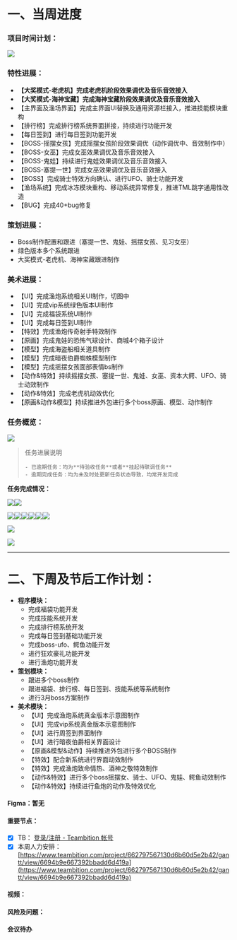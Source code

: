 # 一、当周进度
### 项目时间计划：
![](https://cdn.nlark.com/yuque/0/2025/png/12926950/1739611392842-0c52afd0-858c-45a5-96d3-3cdb92ad0bbd.png)

### 特性进展：
+ **【大奖模式-老虎机】完成老虎机阶段效果调优及音乐音效接入**
+ **【大奖模式-海神宝藏】完成海神宝藏阶段效果调优及音乐音效接入**
+ 【主界面及渔场界面】完成主界面UI替换及通用资源栏接入，推进技能模块重构
+ 【排行榜】完成排行榜系统界面拼接，持续进行功能开发
+ 【每日签到】进行每日签到功能开发
+ 【BOSS-摇摆女孩】完成摇摆女孩阶段效果调优（动作调优中、音效制作中）
+ 【BOSS-女巫】完成女巫效果调优及音乐音效接入
+ 【BOSS-鬼娃】持续进行鬼娃效果调优及音乐音效接入
+ 【BOSS-塞提一世】完成女巫效果调优及音乐音效接入
+ 【BOSS】完成骑士特效方向确认、进行UFO、骑士功能开发
+ 【渔场系统】完成冰冻模块重构、移动系统异常修复，推进TML跳字通用性改造
+ 【BUG】完成40+bug修复

### 策划进展：
+ Boss制作配置和跟进（塞提一世、鬼娃、摇摆女孩、见习女巫）
+ 绿色版本多个系统跟进
+ 大奖模式-老虎机、海神宝藏跟进制作  

### 美术进展：
+ 【UI】完成渔炮系统相关UI制作，切图中
+ 【UI】完成vip系统绿色版本UI制作
+ 【UI】完成福袋系统UI制作
+ 【UI】完成每日签到UI制作
+ 【特效】完成渔炮传奇射手特效制作
+ 【原画】完成鬼娃的恐怖气球设计、商城4个箱子设计
+ 【模型】完成海盗船相关道具制作
+ 【模型】完成暗夜伯爵蜘蛛模型制作
+ 【模型】完成摇摆女孩面部表情bs制作
+ 【动作&特效】持续摇摆女孩、塞提一世、鬼娃、女巫、资本大鳄、UFO、骑士动效制作
+ 【动作&特效】完成老虎机动效优化
+ 【原画&动作&模型】持续推进外包进行多个boss原画、模型、动作制作

### 任务概览：
![](https://cdn.nlark.com/yuque/0/2025/png/12926950/1740207163924-929c0396-2b86-4cb4-81e7-f973993a91b4.png)

> 任务进展说明
>
>     - 已逾期任务：均为**待验收任务**或者**挂起待联调任务**
>     - 逾期完成任务：均为未及时处更新任务状态导致，均常开发完成
>

**任务完成情况：**

![](https://cdn.nlark.com/yuque/0/2025/png/12926950/1740207200711-879b6af6-7f68-45be-92dd-d7ff7baaee3c.png)![](https://cdn.nlark.com/yuque/0/2025/png/12926950/1740207200564-b1d7caa4-6c56-412b-8a8d-2621b86b3ab7.png)

![](https://cdn.nlark.com/yuque/0/2025/png/12926950/1740207178606-14513ed9-b47b-4487-86b8-102e4fb8fa20.png)![](https://cdn.nlark.com/yuque/0/2025/png/12926950/1740207178225-bbf5e9a0-aec2-47e8-942f-61504965279d.png)![](https://cdn.nlark.com/yuque/0/2025/png/12926950/1740207179927-563b0321-6528-4d41-a34b-c44bbc9a5972.png)![](https://cdn.nlark.com/yuque/0/2025/png/12926950/1740207178222-af2baf8a-921a-44b4-b369-68dee518cb99.png)![](https://cdn.nlark.com/yuque/0/2025/png/12926950/1740207178920-464995c6-27e7-4863-815c-37ec15f2e13d.png)![](https://cdn.nlark.com/yuque/0/2025/png/12926950/1740207180433-eb0c931c-3467-4463-8de3-9869016ecbf1.png)

![](https://cdn.nlark.com/yuque/0/2025/png/12926950/1740207215925-bcf84073-f024-41a9-9a4b-7cd9fee42266.png)

![](https://cdn.nlark.com/yuque/0/2025/png/12926950/1740207227740-92c26af5-0592-40c7-9dc0-38f149293460.png)

---

# 二、下周及节后工作计划：
+ **程序模块：**
    - 完成福袋功能开发
    - 完成技能系统开发
    - 完成排行榜系统开发
    - 完成每日签到基础功能开发
    - 完成boss-ufo、鳄鱼功能开发
    - 进行狂欢豪礼功能开发
    - 进行渔炮功能开发
+ **策划模块：**
    - 跟进多个boss制作
    - 跟进福袋、排行榜、每日签到、技能系统等系统制作
    - 进行3月boss方案制作
+ **美术模块：**
    - 【UI】完成渔炮系统真金版本示意图制作
    - 【UI】完成vip系统真金版本示意图制作
    - 【UI】进行周签到界面制作
    - 【UI】进行暗夜伯爵相关界面设计
    - 【原画&模型&动作】持续推进外包进行多个BOSS制作
    - 【特效】配合新系统进行界面动效制作
    - 【特效】完成渔炮致命情热、酒神之敬特效制作
    - 【动作&特效】进行多个boss摇摆女、骑士、UFO、鬼娃、鳄鱼动效制作
    - 【动作&特效】持续进行鱼炮的动作及特效优化

#### Figma：暂无
#### 重要节点：
- [x] TB：  [登录/注册 - Teambition 帐号](https://www.teambition.com/plugin/calendar)
- [x] 本周人力安排：  [https://www.teambition.com/project/662797567130d6b60d5e2b42/gantt/view/6694b9e667392bbadd6d419a](https://www.teambition.com/project/662797567130d6b60d5e2b42/gantt/view/6694b9e667392bbadd6d419a)

#### 视频：


#### 风险及问题：
#### 会议待办


